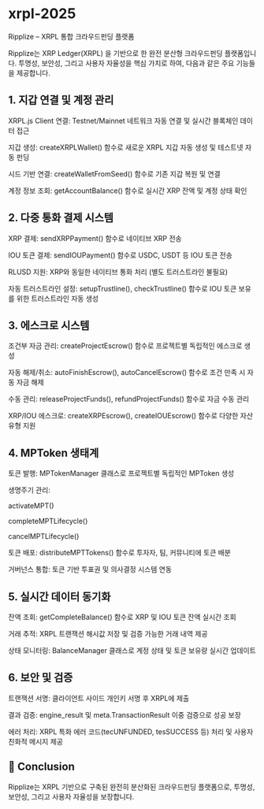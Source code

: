 # xrpl-2025

Ripplize – XRPL 통합 크라우드펀딩 플랫폼

Ripplize는 XRP Ledger(XRPL) 을 기반으로 한 완전 분산형 크라우드펀딩 플랫폼입니다.
투명성, 보안성, 그리고 사용자 자율성을 핵심 가치로 하여, 다음과 같은 주요 기능들을 제공합니다.

## 1. 지갑 연결 및 계정 관리

XRPL.js Client 연결: Testnet/Mainnet 네트워크 자동 연결 및 실시간 블록체인 데이터 접근

지갑 생성: createXRPLWallet() 함수로 새로운 XRPL 지갑 자동 생성 및 테스트넷 자동 펀딩

시드 기반 연결: createWalletFromSeed() 함수로 기존 지갑 복원 및 연결

계정 정보 조회: getAccountBalance() 함수로 실시간 XRP 잔액 및 계정 상태 확인

## 2. 다중 통화 결제 시스템

XRP 결제: sendXRPPayment() 함수로 네이티브 XRP 전송

IOU 토큰 결제: sendIOUPayment() 함수로 USDC, USDT 등 IOU 토큰 전송

RLUSD 지원: XRP와 동일한 네이티브 통화 처리 (별도 트러스트라인 불필요)

자동 트러스트라인 설정: setupTrustline(), checkTrustline() 함수로 IOU 토큰 보유를 위한 트러스트라인 자동 생성

## 3. 에스크로 시스템

조건부 자금 관리: createProjectEscrow() 함수로 프로젝트별 독립적인 에스크로 생성

자동 해제/취소: autoFinishEscrow(), autoCancelEscrow() 함수로 조건 만족 시 자동 자금 해제

수동 관리: releaseProjectFunds(), refundProjectFunds() 함수로 자금 수동 관리

XRP/IOU 에스크로: createXRPEscrow(), createIOUEscrow() 함수로 다양한 자산 유형 지원

## 4. MPToken 생태계

토큰 발행: MPTokenManager 클래스로 프로젝트별 독립적인 MPToken 생성

생명주기 관리:

activateMPT()

completeMPTLifecycle()

cancelMPTLifecycle()

토큰 배포: distributeMPTTokens() 함수로 투자자, 팀, 커뮤니티에 토큰 배분

거버넌스 통합: 토큰 기반 투표권 및 의사결정 시스템 연동

## 5. 실시간 데이터 동기화

잔액 조회: getCompleteBalance() 함수로 XRP 및 IOU 토큰 잔액 실시간 조회

거래 추적: XRPL 트랜잭션 해시값 저장 및 검증 가능한 거래 내역 제공

상태 모니터링: BalanceManager 클래스로 계정 상태 및 토큰 보유량 실시간 업데이트

## 6. 보안 및 검증

트랜잭션 서명: 클라이언트 사이드 개인키 서명 후 XRPL에 제출

결과 검증: engine_result 및 meta.TransactionResult 이중 검증으로 성공 보장

에러 처리: XRPL 특화 에러 코드(tecUNFUNDED, tesSUCCESS 등) 처리 및 사용자 친화적 메시지 제공

## 🚀 Conclusion 

Ripplize는 XRPL 기반으로 구축된 완전히 분산화된 크라우드펀딩 플랫폼으로,
투명성, 보안성, 그리고 사용자 자율성을 보장합니다.
